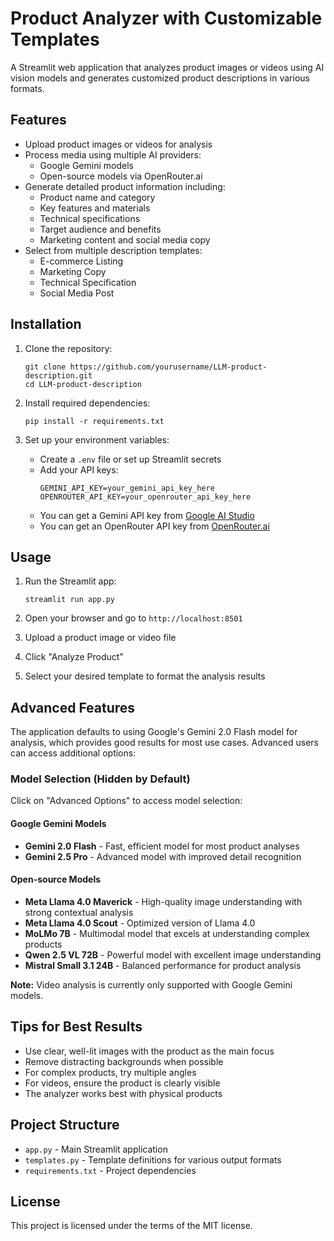 # Product Analyzer with Customizable Templates

A Streamlit web application that analyzes product images or videos using AI vision models and generates customized product descriptions in various formats.

## Features

- Upload product images or videos for analysis
- Process media using multiple AI providers:
  - Google Gemini models
  - Open-source models via OpenRouter.ai
- Generate detailed product information including:
  - Product name and category
  - Key features and materials
  - Technical specifications
  - Target audience and benefits
  - Marketing content and social media copy
- Select from multiple description templates:
  - E-commerce Listing
  - Marketing Copy
  - Technical Specification
  - Social Media Post

## Installation

1. Clone the repository:
   ```
   git clone https://github.com/yourusername/LLM-product-description.git
   cd LLM-product-description
   ```

2. Install required dependencies:
   ```
   pip install -r requirements.txt
   ```

3. Set up your environment variables:
   - Create a `.env` file or set up Streamlit secrets
   - Add your API keys:
     ```
     GEMINI_API_KEY=your_gemini_api_key_here
     OPENROUTER_API_KEY=your_openrouter_api_key_here
     ```
   - You can get a Gemini API key from [Google AI Studio](https://ai.google.dev/)
   - You can get an OpenRouter API key from [OpenRouter.ai](https://openrouter.ai/)

## Usage

1. Run the Streamlit app:
   ```
   streamlit run app.py
   ```

2. Open your browser and go to `http://localhost:8501`

3. Upload a product image or video file

4. Click "Analyze Product"

5. Select your desired template to format the analysis results

## Advanced Features

The application defaults to using Google's Gemini 2.0 Flash model for analysis, which provides good results for most use cases. Advanced users can access additional options:

### Model Selection (Hidden by Default)

Click on "Advanced Options" to access model selection:

#### Google Gemini Models
- **Gemini 2.0 Flash** - Fast, efficient model for most product analyses
- **Gemini 2.5 Pro** - Advanced model with improved detail recognition

#### Open-source Models
- **Meta Llama 4.0 Maverick** - High-quality image understanding with strong contextual analysis
- **Meta Llama 4.0 Scout** - Optimized version of Llama 4.0
- **MoLMo 7B** - Multimodal model that excels at understanding complex products
- **Qwen 2.5 VL 72B** - Powerful model with excellent image understanding
- **Mistral Small 3.1 24B** - Balanced performance for product analysis

**Note:** Video analysis is currently only supported with Google Gemini models.

## Tips for Best Results

- Use clear, well-lit images with the product as the main focus
- Remove distracting backgrounds when possible
- For complex products, try multiple angles
- For videos, ensure the product is clearly visible
- The analyzer works best with physical products

## Project Structure

- `app.py` - Main Streamlit application
- `templates.py` - Template definitions for various output formats
- `requirements.txt` - Project dependencies

## License

This project is licensed under the terms of the MIT license.